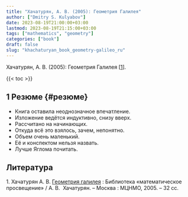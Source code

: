 ```yaml
---
title: "Хачатурян, А. В. (2005): Геометрия Галилея"
author: ["Dmitry S. Kulyabov"]
date: 2023-08-19T21:00:00+03:00
lastmod: 2023-08-19T21:15:00+03:00
tags: ["mathematics", "geometry"]
categories: ["book"]
draft: false
slug: "khachaturyan_book_geometry-galileo_ru"
---
```


Хачатурян, А. В. (2005): Геометрия Галилея  [<a href="#citeproc_bib_item_1">1</a>].

<!--more-->

{{< toc >}}


## <span class="section-num">1</span> Резюме {#резюме}

-   Книга оставила неоднозначное впечатление.
-   Изложение ведётся индуктивно, снизу вверх.
-   Рассчитано на начинающих.
-   Откуда всё это взялось, зачем, непонятно.
-   Объем очень маленький.
-   Её и конспектом нельзя назвать.
-   Лучше Яглома почитать.

## Литература

<div class="csl-bib-body">
  <div class="csl-entry"><a id="citeproc_bib_item_1"></a>1.	Хачатурян А. В. <a href="https://www.mccme.ru/mmmf-lectures/books/books/book.32.pdf">Геометрия галилея</a> : Библиотека «математическое просвещение» / А. В.  Хачатурян. – Москва : МЦНМО, 2005. – 32 сс.</div>
</div>
